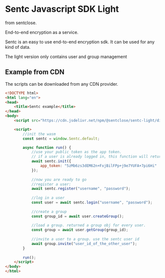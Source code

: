 # Sentc Javascript SDK Light

from sentclose.

End-to-end encryption as a service.

Sentc is an easy to use end-to-end encryption sdk. It can be used for any kind of data.

The light version only contains user and group management

## Example from CDN

The scripts can be downloaded from any CDN provider. 

````html
<!DOCTYPE html>
<html lang="en">
<head>
    <title>Sentc example</title>
</head>
<body>
    <script src="https://cdn.jsdelivr.net/npm/@sentclose/sentc-light/dist/sentc.min.js"></script>

    <script>
        //init the wasm
        const sentc = window.Sentc.default;

        async function run() {
            //use your public token as the app token.
            // if a user is already logged in, this function will return the logged-in user
            await sentc.init({
                app_token: "5zMb6zs3dEM62n+FxjBilFPp+j9e7YUFA+7pi6Hi"
            });
			
            //now you are ready to go
            //register a user:
            await sentc.register("username", "password");
			
            //log in a user
            const user = await sentc.login("username", "password");
			
            //create a group
            const group_id = await user.createGroup();
			
            //load a group. returned a group obj for every user.
            const group = await user.getGroup(group_id);
			
            //invite a user to a group. use the sentc user id
            await group.invite("user_id_of_the_other_user");
        }
		
        run();
    </script>
</body>
</html>
````
